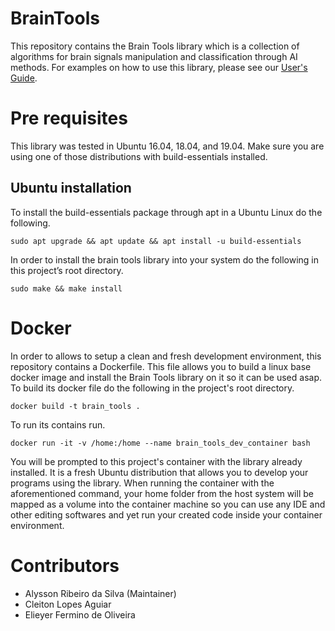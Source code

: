 [users-guide]: https://github.com/Ophien/BrainTools/docs/usersguilde.md

# BrainTools
 
This repository contains the Brain Tools library which is a collection of algorithms for brain signals manipulation and classification through AI methods. For examples on how to use this library, please see our [User's Guide](users-guide).
 
# Pre requisites
 
This library was tested in Ubuntu 16.04, 18.04, and 19.04. Make sure you are using one of those distributions with build-essentials installed.
 
## Ubuntu installation
 
To install the build-essentials package through apt in a Ubuntu Linux do the following.
 
```
sudo apt upgrade && apt update && apt install -u build-essentials
```
 
In order to install the brain tools library into your system do the following in this project’s root directory.
 
```
sudo make && make install
```
 
# Docker
 
In order to allows to setup a clean and fresh development environment, this repository contains a Dockerfile. This file allows you to build a linux base docker image and install the Brain Tools library on it so it can be used asap. To build its docker file do the following in the project's root directory.

```
docker build -t brain_tools .
```

To run its contains run.

```
docker run -it -v /home:/home --name brain_tools_dev_container bash
```

You will be prompted to this project's container with the library already installed. It is a fresh Ubuntu distribution that allows you to develop your programs using the library. When running the container with the aforementioned command, your home folder from the host system will be mapped as a volume into the container machine so you can use any IDE and other editing softwares and yet run your created code inside your container environment. 

# Contributors

* Alysson Ribeiro da Silva (Maintainer)
* Cleiton Lopes Aguiar
* Elieyer Fermino de Oliveira